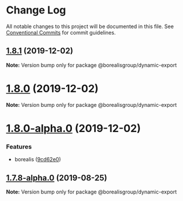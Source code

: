 # Change Log

All notable changes to this project will be documented in this file.
See [Conventional Commits](https://conventionalcommits.org) for commit guidelines.

## [1.8.1](https://github.com/borealisgroup/borealis/tree/master/packages/@borealisgroup/dynamic-export/compare/@borealisgroup/dynamic-export@1.8.0...@borealisgroup/dynamic-export@1.8.1) (2019-12-02)

**Note:** Version bump only for package @borealisgroup/dynamic-export





# [1.8.0](https://github.com/borealisgroup/borealis/tree/master/packages/@borealisgroup/dynamic-export/compare/@borealisgroup/dynamic-export@1.8.0-alpha.0...@borealisgroup/dynamic-export@1.8.0) (2019-12-02)

**Note:** Version bump only for package @borealisgroup/dynamic-export





# [1.8.0-alpha.0](https://github.com/borealisgroup/borealis/tree/master/packages/@borealisgroup/dynamic-export/compare/@borealisgroup/dynamic-export@1.7.8-alpha.0...@borealisgroup/dynamic-export@1.8.0-alpha.0) (2019-12-02)


### Features

* borealis ([9cd62e0](https://github.com/borealisgroup/borealis/tree/master/packages/@borealisgroup/dynamic-export/commit/9cd62e08da44be893507f69f85e3763609e2139f))






## [1.7.8-alpha.0](https://github.com/borealisgroup/borealis/tree/master/packages/@borealisgroup/dynamic-export/compare/@borealisgroup/dynamic-export@1.7.7...@borealisgroup/dynamic-export@1.7.8-alpha.0) (2019-08-25)

**Note:** Version bump only for package @borealisgroup/dynamic-export
